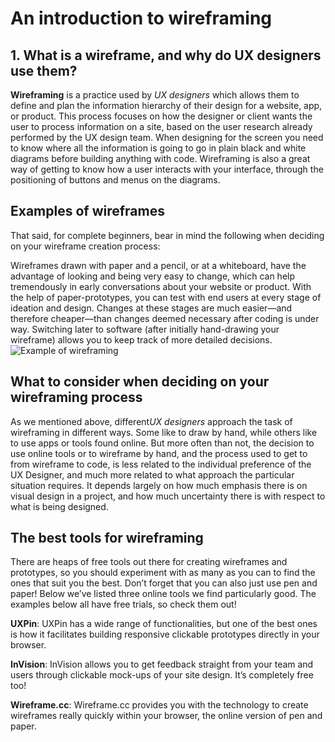 # An introduction to wireframing
## 1. What is a wireframe, and why do UX designers use them?
**Wireframing** is a practice used by *UX designers* which allows them to define and plan the information hierarchy of their design for a website, app, or product.
This process focuses on how the designer or client wants the user to process information on a site, based on the user research already performed by the UX design team.
When designing for the screen you need to know where all the information is going to go in plain black and white diagrams before building anything with code. 
Wireframing is also a great way of getting to know how a user interacts with your interface, through the positioning of buttons and menus on the diagrams.
## Examples of wireframes
That said, for complete beginners, bear in mind the following when deciding on your wireframe creation process:

Wireframes drawn with paper and a pencil, or at a whiteboard, have the advantage of looking and being very easy to change, which can help tremendously in early conversations about your website or product.
With the help of paper-prototypes, you can test with end users at every stage of ideation and design. Changes at these stages are much easier—and therefore cheaper—than changes deemed necessary after coding is under way.
Switching later to software (after initially hand-drawing your wireframe) allows you to keep track of more detailed decisions.
![Example of wireframing](https://careerfoundry.com/en/wp-content/uploads/old-blog-uploads/versions/xsamuel-student-wireframe---x----972-715x---.png.pagespeed.ic.eBpEWaqn7d.webp)
## What to consider when deciding on your wireframing process
As we mentioned above, different*UX designers* approach the task of wireframing in different ways. 
Some like to draw by hand, while others like to use apps or tools found online. But more often than not, the decision to use online tools or to wireframe by hand, and the process used to get to from wireframe to code, is less related to the individual preference of the UX Designer, and much more related to what approach the particular situation requires.
It depends largely on how much emphasis there is on visual design in a project, and how much uncertainty there is with respect to what is being designed.
## The best tools for wireframing
There are heaps of free tools out there for creating wireframes and prototypes, so you should experiment with as many as you can to find the ones that suit you the best. Don’t forget that you can also just use pen and paper! Below we’ve listed three online tools we find particularly good. The examples below all have free trials, so check them out!

**UXPin**: UXPin has a wide range of functionalities, but one of the best ones is how it facilitates building responsive clickable prototypes directly in your browser.

**InVision**: InVision allows you to get feedback straight from your team and users through clickable mock-ups of your site design. It’s completely free too!

**Wireframe.cc**: Wireframe.cc provides you with the technology to create wireframes really quickly within your browser, the online version of pen and paper.
